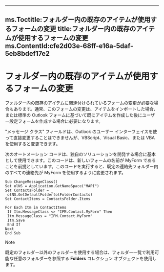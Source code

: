 

---
ms.Toctitle:フォルダー内の既存のアイテムが使用するフォームの変更
title:フォルダー内の既存のアイテムが使用するフォームの変更
ms.ContentId:cfe2d03e-68ff-e16a-5daf-5eb8bdef17e2
---
# フォルダー内の既存のアイテムが使用するフォームの変更




フォルダー内の既存のアイテムに関連付けられているフォームの変更が必要な場合もあります。通常、このフォームの変更は、アイテムをインポートした場合、または標準の Outlook フォームに基づいて既にアイテムを作成した後にユーザー設定フォームを作成する場合に必要になります。



"メッセージ クラス" フィールドは、Outlook のユーザー インターフェイスを使って直接変更することはできませんが、VBScript、Visual Basic、または VBA を使用すると変更できます。



次のオートメーション コードは、独自のソリューションを開発する場合に基本として使用できます。このコードは、新しいフォームの名前が MyForm であることを前提としています。このコードを実行すると、既定の連絡先フォルダー内のすべての連絡先が MyForm を使用するように変更されます。

```sourcecode
Sub ChangeMessageClass() 
Set olNS = Application.GetNameSpace("MAPI") 
Set ContactsFolder = _ 
 olNS.GetDefaultFolder(olFolderContacts) 
Set ContactItems = ContactsFolder.Items 
 
For Each Itm in ContactItems 
 If Itm.MessageClass <> "IPM.Contact.MyForm" Then 
 Itm.MessageClass = "IPM.Contact.MyForm" 
 Itm.Save 
 End If 
Next 
End Sub
```


>[!NOTE]
>既定のフォルダー以外のフォルダーを使用する場合は、フォルダー一覧で利用可能な任意のフォルダーを参照する **Folders** コレクション オブジェクトを使用します。




